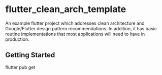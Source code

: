 # flutter_clean_arch_template

An example flutter project which addresses clean architecture and Google/Flutter design pattern recommendations. In addition, it has basic routine implementations that most applications will need to have in production.

## Getting Started

flutter pub get
